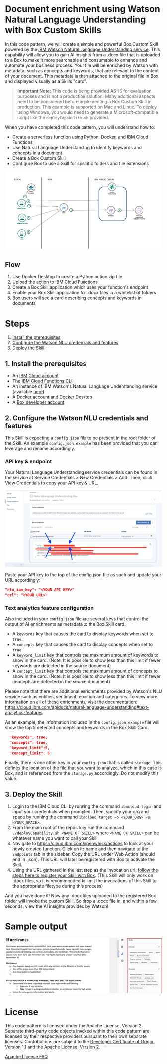 # Document enrichment using Watson Natural Language Understanding with Box Custom Skills

In this code pattern, we will create a simple and powerful Box Custom Skill powered by the [IBM Watson Natural Language Understanding service](https://www.ibm.com/watson/services/natural-language-understanding/). This capability will allow you to gain AI insights from a .docx file that is uploaded to a Box to make it more searchable and consumable to enhance and automate your business process. Your file will be enriched by Watson with metadata, such as concepts and keywords, that are relevant to the content of your document. This metadata is then attached to the original file in Box and displayed visually as a Skills "card".

> **Important Note:** This code is being provided AS-IS for evaluation purposes and is not a production solution. Many additional aspects need to be considered before implementing a Box Custom Skill in production. This example is supported on Mac and Linux. To deploy using Windows, you would need to generate a Microsoft-compatible script like the `deployCapability.sh` provided.

When you have completed this code pattern, you will understand how to:

* Create a serverless function using Python, Docker, and IBM Cloud Functions
* Use Natural Language Understanding to identify keywords and concepts in a document
* Create a Box Custom Skill
* Configure Box to use a Skill for specific folders and file extensions

![architecture.png](docs/architecture.png)

## Flow

1. Use Docker Desktop to create a Python action zip file
2. Upload the action to IBM Cloud Functions
3. Create a Box Skill application which uses your function's endpoint
4. Enable your Box Skill application for .docx files in a whitelist of folders
5. Box users will see a card describing concepts and keywords in documents

# Steps

1. [Install the prerequisites](#1-install-the-prerequisites)
2. [Configure the Watson NLU credentials and features](#2-configure-the-watson-nlu-credentials-and-features)
3. [Deploy the Skill](#3-deploy-the-skill)

## 1. Install the prerequisites

* An [IBM Cloud account](https://cloud.ibm.com/login)
* The [IBM Cloud Functions CLI](https://cloud.ibm.com/docs/openwhisk?topic=cloud-functions-cloudfunctions_cli#cloudfunctions_cli)
* An instance of IBM Watson's Natural Language Understanding service (available [here](https://cloud.ibm.com/catalog/services/natural-language-understanding))
* A Docker account and [Docker Desktop](https://www.docker.com/products/docker-desktop)
* A [Box developer account](https://developer.box.com/)

## 2. Configure the Watson NLU credentials and features

This Skill is expecting a `config.json` file to be present in the root folder of the Skill. An example `config.json.example` has been provided that you can leverage and rename accordingly.

### API key & endpoint

Your Natural Language Understanding service credentials can be found in the service at Service Credentials > New Credentials > Add. Then, click View Credentials to copy your API key & URL.

![Api Key Example](/docs/api_key_example.png)

Paste your API key to the top of the config.json file as such and update your URL accordingly:

```json
"nlu_iam_key": "<YOUR API KEY>"
"url": "<YOUR URL>"
```

### Text analytics feature configuration

Also included in your `config.json` file are several keys that control the output of AI enrichments as metadata to the Box Skill card.

* A `keywords` key that causes the card to display keywords when set to `true`.
* A `concepts` key that causes the card to display concepts when set to `true`.
* A `keyword_limit` key that controls the maximum amount of keywords to show in the card. (Note: It is possible to show less than this limit if fewer keywords are detected in the source document)
* A `concept_limit` key that controls the maximum amount of concepts to show in the card. (Note: It is possible to show less than this limit if fewer concepts are detected in the source document)

Please note that there are additional enrichments provided by Watson's NLU service such as entities, sentiment, emotion and categories. To view more information on all of these enrichments, visit the documentation:  https://cloud.ibm.com/apidocs/natural-language-understanding#text-analytics-features

As an example, the information included in the `config.json.example` file  will show the top 5 detected concepts and keywords in the Box Skill Card.

```json
  "keywords": true,
  "concepts": true,
  "keyword_limit":5,
  "concept_limit": 5
  ```

Finally, there is one other key in your `config.json` that is called `storage`. This defines the location of the file that you want to analyze, which in this case is Box, and is referenced from the `storage.py` accordingly. Do not modify this value.

## 3. Deploy the Skill

1. Login to the IBM Cloud CLI by running the command `ibmcloud login` and input your credentials when prompted. Then, specify your org and space by running the command `ibmcloud target -o <YOUR_ORG> -s <YOUR_SPACE>`.
2. From the main root of the repository run the command `./deployCapability.sh <NAME OF SKILL>` where `<NAME OF SKILL>` can be whatever name you want to call your Skill.
3. Navigate to https://cloud.ibm.com/openwhisk/actions to look at your newly created function. Click on its name and then navigate to the `Endpoints` tab in the sidebar. Copy the URL under Web Action (should end in .json). This URL will later be registered with Box to activate the Skill.
4. Using the URL gathered in the last step as the invocation url, [follow the steps here to register your Skill with Box](https://developer.box.com/docs/configure-a-box-skill). (This Skill will only work on .docx files, so it is recommended to limit the invocations of this Skill to the appropriate filetype during this process)

And you have done it! Now any .docx files uploaded to the registered Box folder will invoke the custom Skill. So drop a .docx file in, and within a few seconds, view the AI insights provided by Watson!

# Sample output

![Example picture](/docs/DocEnrichmentSkill_example.png)

# License

This code pattern is licensed under the Apache License, Version 2. Separate third-party code objects invoked within this code pattern are licensed by their respective providers pursuant to their own separate licenses. Contributions are subject to the [Developer Certificate of Origin, Version 1.1](https://developercertificate.org/) and the [Apache License, Version 2](https://www.apache.org/licenses/LICENSE-2.0.txt).

[Apache License FAQ](https://www.apache.org/foundation/license-faq.html#WhatDoesItMEAN)
